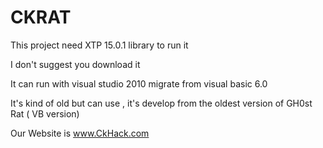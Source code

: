 # CKRAT

This project need XTP 15.0.1 library to run it 

I don't suggest you download it

It can run with visual studio 2010 migrate from visual basic 6.0

It's kind of old but can use , it's develop from the oldest version of GH0st Rat ( VB version)


Our Website is 
www.CkHack.com
